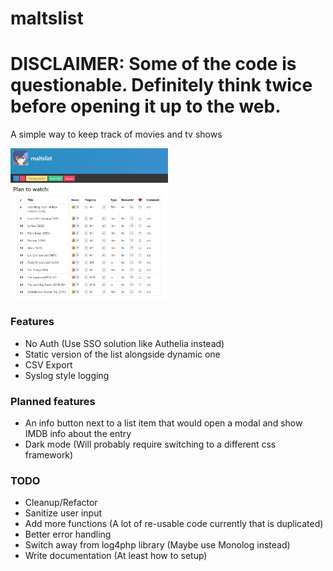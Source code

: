 # maltslist
# DISCLAIMER: Some of the code is questionable. Definitely think twice before opening it up to the web.
A simple way to keep track of movies and tv shows

<img src="/screenshot.png" width="50%">

### Features
* No Auth (Use SSO solution like Authelia instead)
* Static version of the list alongside dynamic one
* CSV Export
* Syslog style logging

### Planned features
* An info button next to a list item that would open a modal and show IMDB info about the entry
* Dark mode (Will probably require switching to a different css framework)

### TODO
* Cleanup/Refactor
* Sanitize user input
* Add more functions (A lot of re-usable code currently that is duplicated)
* Better error handling
* Switch away from log4php library (Maybe use Monolog instead)
* Write documentation (At least how to setup)
